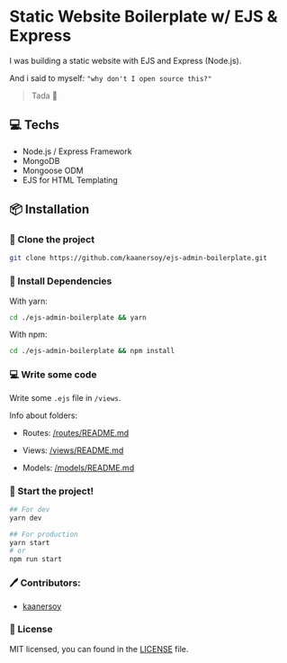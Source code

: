 # Static Website Boilerplate w/ EJS & Express

I was building a static website with EJS and Express (Node.js).

And i said to myself: `"why don't I open source this?"`

> Tada 🎉

## 💻 Techs

- Node.js / Express Framework
- MongoDB 
- Mongoose ODM
- EJS for HTML Templating

## 📦 Installation

### 📰 Clone the project

```bash
git clone https://github.com/kaanersoy/ejs-admin-boilerplate.git
```

### 🔻 Install Dependencies

With yarn:
```bash
cd ./ejs-admin-boilerplate && yarn
```

With npm:
```bash
cd ./ejs-admin-boilerplate && npm install
```

### 💻 Write some code

Write some `.ejs` file in `/views`.


Info about folders:

- Routes: [/routes/README.md](https://github.com/kaanersoy/ejs-admin-boilerplate/tree/master/routes)

- Views: [/views/README.md](https://github.com/kaanersoy/ejs-admin-boilerplate/tree/master/views)

- Models: [/models/README.md](https://github.com/kaanersoy/ejs-admin-boilerplate/tree/master/models)


### 🏃 Start the project!

```bash
## For dev
yarn dev

## For production
yarn start
# or
npm run start
```


### 🖊 Contributors:

- [kaanersoy](https://github.com/kaanersoy)

### 📃 License

MIT licensed, you can found in the [LICENSE](https://github.com/kaanersoy/ejs-admin-boilerplate/blob/master/LICENSE) file.
